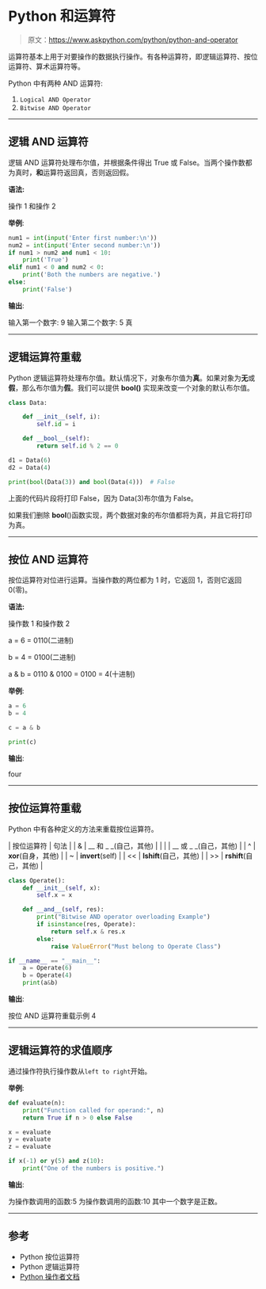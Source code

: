 # Python 和运算符

> 原文：<https://www.askpython.com/python/python-and-operator>

运算符基本上用于对要操作的数据执行操作。有各种运算符，即逻辑运算符、按位运算符、算术运算符等。

Python 中有两种 AND 运算符:

1.  `Logical AND Operator`
2.  `Bitwise AND Operator`

* * *

## 逻辑 AND 运算符

逻辑 AND 运算符处理布尔值，并根据条件得出 True 或 False。当两个操作数都为真时，**和**运算符返回真，否则返回假。

**语法:**

操作 1 和操作 2

**举例**:

```py
num1 = int(input('Enter first number:\n'))
num2 = int(input('Enter second number:\n'))
if num1 > num2 and num1 < 10:
    print('True')
elif num1 < 0 and num2 < 0:
    print('Both the numbers are negative.')
else:
    print('False')

```

**输出**:

输入第一个数字:
9
输入第二个数字:
5
真

* * *

## 逻辑运算符重载

Python 逻辑运算符处理布尔值。默认情况下，对象布尔值为**真**。如果对象为**无**或**假**，那么布尔值为**假**。我们可以提供 **__bool__()** 实现来改变一个对象的默认布尔值。

```py
class Data:

    def __init__(self, i):
        self.id = i

    def __bool__(self):
        return self.id % 2 == 0

d1 = Data(6)
d2 = Data(4)

print(bool(Data(3)) and bool(Data(4)))  # False

```

上面的代码片段将打印 False，因为 Data(3)布尔值为 False。

如果我们删除 __bool__()函数实现，两个数据对象的布尔值都将为真，并且它将打印为真。

* * *

## 按位 AND 运算符

按位运算符对位进行运算。当操作数的两位都为 1 时，它返回 1，否则它返回 0(零)。

**语法:**

操作数 1 和操作数 2

a = 6 = 0110(二进制)

b = 4 = 0100(二进制)

a & b = 0110 & 0100 = 0100 = 4(十进制)

**举例**:

```py
a = 6
b = 4

c = a & b

print(c)

```

**输出**:

four

* * *

## 按位运算符重载

Python 中有各种定义的方法来重载按位运算符。

| 按位运算符 | 句法 |
| & | __ 和 _ _(自己，其他) |
| &#124; | __ 或 _ _(自己，其他) |
| ^ | __xor__(自身，其他) |
| ~ | __invert__(self) |
| << | __lshift__(自己，其他) |
| >> | __rshift__(自己，其他) |

```py
class Operate(): 
    def __init__(self, x): 
        self.x = x 

    def __and__(self, res): 
        print("Bitwise AND operator overloading Example") 
        if isinstance(res, Operate): 
            return self.x & res.x 
        else: 
            raise ValueError("Must belong to Operate Class") 

if __name__ == "__main__": 
    a = Operate(6) 
    b = Operate(4) 
    print(a&b) 

```

**输出**:

按位 AND 运算符重载示例
4

* * *

## 逻辑运算符的求值顺序

通过操作符执行操作数从`left to right`开始。

**举例**:

```py
def evaluate(n): 
    print("Function called for operand:", n) 
    return True if n > 0 else False

x = evaluate 
y = evaluate 
z = evaluate

if x(-1) or y(5) and z(10): 
    print("One of the numbers is positive.") 

```

**输出**:

为操作数调用的函数:5
为操作数调用的函数:10
其中一个数字是正数。

* * *

## 参考

*   Python 按位运算符
*   Python 逻辑运算符
*   [Python 操作者文档](https://docs.python.org/3/library/operator.html)